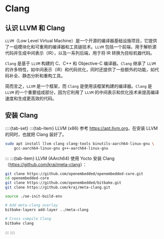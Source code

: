 # Clang

## 认识 LLVM 和 Clang

`LLVM`（Low Level Virtual Machine）是一个开源的编译器基础设施项目，它提供了一组模块化和可重用的编译器和工具链技术。`LLVM` 包括一个前端，用于解析源代码并生成中间表示（IR），以及一系列后端，用于将 IR 转换为目标机器代码。

`Clang` 是基于 `LLVM` 构建的 C、C++ 和 Objective-C 编译器。`Clang` 继承了 `LLVM` 的许多特性，如中间表示（IR）和代码优化，同时还提供了一些额外的功能，如代码补全、静态分析和重构工具。

简而言之，`LLVM` 是一个框架，而 `Clang` 是使用该框架构建的编译器。`Clang` 是 `LLVM` 的一个重要组成部分，因为它利用了 `LLVM` 的中间表示和优化技术来提高编译速度和生成更高效的代码。

## 安装 Clang

::::{tab-set}
:::{tab-item} LLVM (x86)
参考 <https://apt.llvm.org>，在安装 LLVM 的同时，也就把 Clang 装好了。

```bash
sudo apt install llvm clang clang-tools binutils-aarch64-linux-gnu \
    gcc-aarch64-linux-gnu g++-aarch64-linux-gnu
```
:::
:::{tab-item} LLVM (AArch64)
使用 Yocto 安装 Clang（<https://github.com/kraj/meta-clang>）：

```bash
git clone https://github.com/openembedded/openembedded-core.git
cd openembedded-core
git clone https://github.com/openembedded/bitbake.git
git clone https://github.com/kraj/meta-clang.git

source ./oe-init-build-env

# Add meta-clang overlay
bitbake-layers add-layer ../meta-clang

# Cross compile Clang
bitbake clang
```
:::
::::
